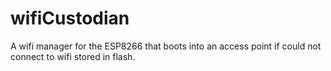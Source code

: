 # wifiCustodian
A wifi manager for the ESP8266 that boots into an access point if could not connect to wifi stored in flash.
